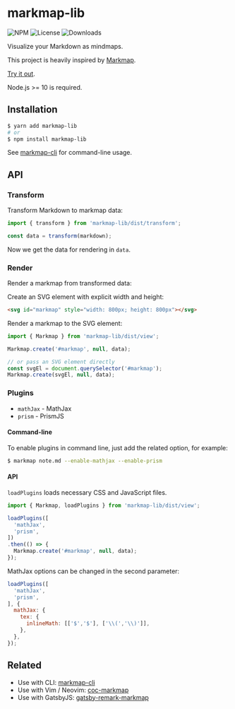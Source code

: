 # markmap-lib

![NPM](https://img.shields.io/npm/v/markmap-lib.svg)
![License](https://img.shields.io/npm/l/markmap-lib.svg)
![Downloads](https://img.shields.io/npm/dt/markmap-lib.svg)

Visualize your Markdown as mindmaps.

This project is heavily inspired by [Markmap](https://github.com/dundalek/markmap).

[Try it out](https://markmap.js.org/repl).

Node.js >= 10 is required.

## Installation

```sh
$ yarn add markmap-lib
# or
$ npm install markmap-lib
```

See [markmap-cli](https://github.com/gera2ld/markmap-lib/packages/markmap-cli) for command-line usage.

## API

### Transform

Transform Markdown to markmap data:

```js
import { transform } from 'markmap-lib/dist/transform';

const data = transform(markdown);
```

Now we get the data for rendering in `data`.

### Render

Render a markmap from transformed data:

Create an SVG element with explicit width and height:

```html
<svg id="markmap" style="width: 800px; height: 800px"></svg>
```

Render a markmap to the SVG element:

```js
import { Markmap } from 'markmap-lib/dist/view';

Markmap.create('#markmap', null, data);

// or pass an SVG element directly
const svgEl = document.querySelector('#markmap');
Markmap.create(svgEl, null, data);
```

### Plugins

- `mathJax` - MathJax
- `prism` - PrismJS

#### Command-line

To enable plugins in command line, just add the related option, for example:

```sh
$ markmap note.md --enable-mathjax --enable-prism
```

#### API

`loadPlugins` loads necessary CSS and JavaScript files.

```js
import { Markmap, loadPlugins } from 'markmap-lib/dist/view';

loadPlugins([
  'mathJax',
  'prism',
])
.then(() => {
  Markmap.create('#markmap', null, data);
});
```

MathJax options can be changed in the second parameter:

```js
loadPlugins([
  'mathJax',
  'prism',
], {
  mathJax: {
    tex: {
      inlineMath: [['$','$'], ['\\(','\\)']],
    },
  },
});
```

## Related

- Use with CLI: [markmap-cli](https://github.com/gera2ld/markmap-lib/packages/markmap-cli)
- Use with Vim / Neovim: [coc-markmap](https://github.com/gera2ld/coc-markmap)
- Use with GatsbyJS: [gatsby-remark-markmap](https://github.com/gera2ld/gatsby-remark-markmap)
